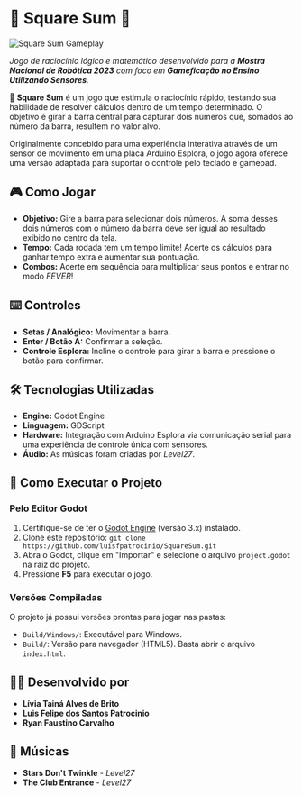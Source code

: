 # 🔷 Square Sum 🔷

![Square Sum Gameplay](https://raw.githubusercontent.com/luisfpatrocinio/SquareSum/main/assets/gameplay.gif)

_Jogo de raciocínio lógico e matemático desenvolvido para a **Mostra Nacional de Robótica 2023** com foco em **Gameficação no Ensino Utilizando Sensores**._

🔶 **Square Sum** é um jogo que estimula o raciocínio rápido, testando sua habilidade de resolver cálculos dentro de um tempo determinado. O objetivo é girar a barra central para capturar dois números que, somados ao número da barra, resultem no valor alvo.

Originalmente concebido para uma experiência interativa através de um sensor de movimento em uma placa Arduino Esplora, o jogo agora oferece uma versão adaptada para suportar o controle pelo teclado e gamepad.

## 🎮 Como Jogar

- **Objetivo:** Gire a barra para selecionar dois números. A soma desses dois números com o número da barra deve ser igual ao resultado exibido no centro da tela.
- **Tempo:** Cada rodada tem um tempo limite! Acerte os cálculos para ganhar tempo extra e aumentar sua pontuação.
- **Combos:** Acerte em sequência para multiplicar seus pontos e entrar no modo _FEVER_!

## ⌨️ Controles

- **Setas / Analógico:** Movimentar a barra.
- **Enter / Botão A:** Confirmar a seleção.
- **Controle Esplora:** Incline o controle para girar a barra e pressione o botão para confirmar.

## 🛠️ Tecnologias Utilizadas

- **Engine:** Godot Engine
- **Linguagem:** GDScript
- **Hardware:** Integração com Arduino Esplora via comunicação serial para uma experiência de controle única com sensores.
- **Áudio:** As músicas foram criadas por _Level27_.

## 🚀 Como Executar o Projeto

### Pelo Editor Godot

1.  Certifique-se de ter o [Godot Engine](https://godotengine.org/) (versão 3.x) instalado.
2.  Clone este repositório: `git clone https://github.com/luisfpatrocinio/SquareSum.git`
3.  Abra o Godot, clique em "Importar" e selecione o arquivo `project.godot` na raiz do projeto.
4.  Pressione **F5** para executar o jogo.

### Versões Compiladas

O projeto já possui versões prontas para jogar nas pastas:

- `Build/Windows/`: Executável para Windows.
- `Build/`: Versão para navegador (HTML5). Basta abrir o arquivo `index.html`.

## 🧑‍💻 Desenvolvido por

- **Lívia Tainá Alves de Brito**
- **Luis Felipe dos Santos Patrocinio**
- **Ryan Faustino Carvalho**

## 🎵 Músicas

- **Stars Don't Twinkle** - _Level27_
- **The Club Entrance** - _Level27_
